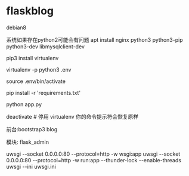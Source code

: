 # flaskblog

debian8

系统如果存在python2可能会有问题
apt install nginx python3 python3-pip python3-dev libmysqlclient-dev

pip3 install virtualenv

virtualenv -p python3 .env

source .env/bin/activate

pip install -r 'requirements.txt'

python app.py

deactivate  # 停用 virtualenv 你的命令提示符会恢复原样

前台:bootstrap3 blog

模块: flask_admin

uwsgi --socket 0.0.0.0:80 --protocol=http -w wsgi:app
uwsgi --socket 0.0.0.0:80 --protocol=http -w run:app  --thunder-lock  --enable-threads
uwsgi --ini uwsgi.ini